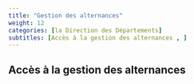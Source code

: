 ```yaml
---
title: "Gestion des alternances"
weight: 12
categories: [la Direction des Départements]
subtitles: [Accès à la gestion des alternances , ]
---
```


## Accès à la gestion des alternances
